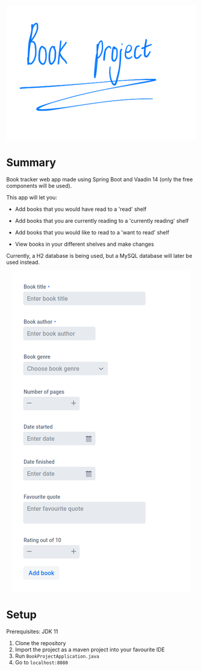 <p align="center">
    <img src="/media/book-project-wiki-footer.png" alt="Book project"/>
</p>

# Summary

Book tracker web app made using Spring Boot and Vaadin 14 (only the free components will be used).

This app will let you:
- Add books that you would have read to a 'read' shelf
- Add books that you are currently reading to a 'currently reading' shelf
- Add books that you would like to read to a 'want to read' shelf

- View books in your different shelves and make changes

Currently, a H2 database is being used, but a MySQL database will later be used instead.

<p align="center">
    <img src="/media/book-form.png" alt="New book form"/>
</p>

# Setup

Prerequisites: JDK 11

1. Clone the repository
2. Import the project as a maven project into your favourite IDE
3. Run `BookProjectApplication.java`
4. Go to `localhost:8080`